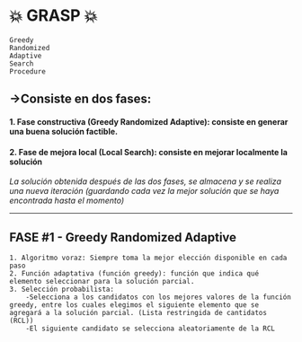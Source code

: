 # 💥 GRASP 💥
	Greedy
	Randomized
	Adaptive
	Search
	Procedure
## ->Consiste en dos fases:
####	1. **Fase constructiva** (Greedy Randomized Adaptive): consiste en generar una buena solución factible.
####	2. **Fase de mejora local** (Local Search): consiste en mejorar localmente la solución

_La solución obtenida después de las dos fases, se almacena y se realiza una nueva iteración (guardando cada vez la mejor solución que se haya encontrada hasta el momento)_

------------------------------------------------------------------------------------------
## FASE #1 - Greedy Randomized Adaptive
	1. Algoritmo voraz: Siempre toma la mejor elección disponible en cada paso
	2. Función adaptativa (función greedy): función que indica qué elemento seleccionar para la solución parcial.
	3. Selección probabilista: 
		-Selecciona a los candidatos con los mejores valores de la función greedy, entre los cuales elegimos el siguiente elemento que se agregará a la solución parcial. (Lista restringida de cantidatos (RCL))
		-El siguiente candidato se selecciona aleatoriamente de la RCL
